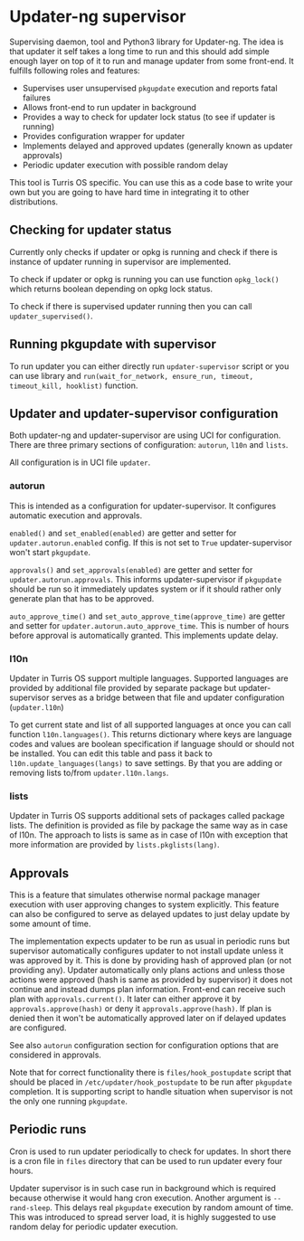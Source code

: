 Updater-ng supervisor
=====================
Supervising daemon, tool and Python3 library for Updater-ng. The idea is that
updater it self takes a long time to run and this should add simple enough layer
on top of it to run and manage updater from some front-end. It fulfills following
roles and features:
* Supervises user unsupervised `pkgupdate` execution and reports fatal failures
* Allows front-end to run updater in background
* Provides a way to check for updater lock status (to see if updater is running)
* Provides configuration wrapper for updater
* Implements delayed and approved updates (generally known as updater approvals)
* Periodic updater execution with possible random delay

This tool is Turris OS specific. You can use this as a code base to write your own
but you are going to have hard time in integrating it to other distributions.

Checking for updater status
----------------------------
Currently only checks if updater or opkg is running and check if there is instance
of updater running in supervisor are implemented.

To check if updater or opkg is running you can use function `opkg_lock()` which
returns boolean depending on opkg lock status.

To check if there is supervised updater running then you can call
`updater_supervised()`.

Running pkgupdate with supervisor
---------------------------------
To run updater you can either directly run `updater-supervisor` script or you can
use library and `run(wait_for_network, ensure_run, timeout, timeout_kill,
hooklist)` function.

Updater and updater-supervisor configuration
---------------------------------------------
Both updater-ng and updater-supervisor are using UCI for configuration. There are
three primary sections of configuration: `autorun`, `l10n` and `lists`.

All configuration is in UCI file `updater`.

### autorun
This is intended as a configuration for updater-supervisor. It configures
automatic execution and approvals.

`enabled()` and `set_enabled(enabled)` are getter and setter for
`updater.autorun.enabled` config. If this is not set to `True` updater-supervisor
won't start `pkgupdate`.

`approvals()` and `set_approvals(enabled)` are getter and setter for
`updater.autorun.approvals`. This informs updater-supervisor if `pkgupdate` should
be run so it immediately updates system or if it should rather only generate plan
that has to be approved.

`auto_approve_time()` and `set_auto_approve_time(approve_time)` are getter and
setter for `updater.autorun.auto_approve_time`. This is number of hours before
approval is automatically granted. This implements update delay.

### l10n
Updater in Turris OS support multiple languages. Supported languages are provided
by additional file provided by separate package but updater-supervisor serves as
a bridge between that file and updater configuration (`updater.l10n`)

To get current state and list of all supported languages at once you can call
function `l10n.languages()`. This returns dictionary where keys are language codes
and values are boolean specification if language should or should not be
installed. You can edit this table and pass it back to
`l10n.update_languages(langs)` to save settings. By that you are adding or
removing lists to/from `updater.l10n.langs`.

### lists
Updater in Turris OS supports additional sets of packages called package lists.
The definition is provided as file by package the same way as in case of l10n. The
approach to lists is same as in case of l10n with exception that more information
are provided by `lists.pkglists(lang)`.

Approvals
---------
This is a feature that simulates otherwise normal package manager execution with
user approving changes to system explicitly. This feature can also be configured
to serve as delayed updates to just delay update by some amount of time.

The implementation expects updater to be run as usual in periodic runs but
supervisor automatically configures updater to not install update unless it was
approved by it. This is done by providing hash of approved plan (or not providing
any). Updater automatically only plans actions and unless those actions were
approved (hash is same as provided by supervisor) it does not continue and instead
dumps plan information. Front-end can receive such plan with
`approvals.current()`. It later can either approve it by `approvals.approve(hash)`
or deny it `approvals.approve(hash)`. If plan is denied then it won't be
automatically approved later on if delayed updates are configured.

See also `autorun` configuration section for configuration options that are
considered in approvals.

Note that for correct functionality there is `files/hook_postupdate` script that
should be placed in `/etc/updater/hook_postupdate` to be run after `pkgupdate`
completion. It is supporting script to handle situation when supervisor is not the
only one running `pkgupdate`.

Periodic runs
-------------
Cron is used to run updater periodically to check for updates. In short there is a
cron file in `files` directory that can be used to run updater every four hours.

Updater supervisor is in such case run in background which is required because
otherwise it would hang cron execution. Another argument is `--rand-sleep`. This
delays real `pkgupdate` execution by random amount of time. This was introduced to
spread server load, it is highly suggested to use random delay for periodic
updater execution.
